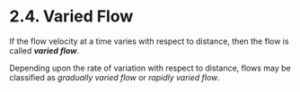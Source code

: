 # 2.4. Varied Flow

If the flow velocity at a time varies with respect to distance, then the flow is called _**varied flow**_.

Depending upon the rate of variation with respect to distance, flows may be classified as _gradually varied flow_ or _rapidly varied flow_.



